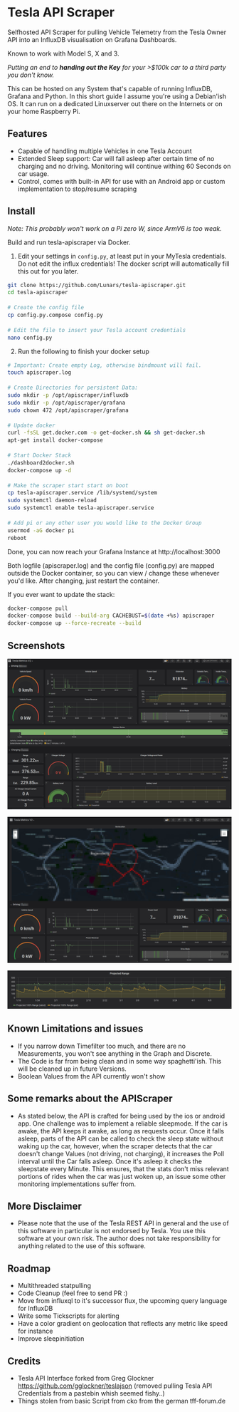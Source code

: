 # Tesla API Scraper

Selfhosted API Scraper for pulling Vehicle Telemetry from the Tesla Owner API into an InfluxDB visualisation on Grafana Dashboards.

Known to work with Model S, X and 3.

*Putting an end to __handing out the Key__ for your >$100k car to a third party you don't know.*

This can be hosted on any System that's capable of running InfluxDB, Grafana and Python. In this short guide I assume you're using a Debian'ish OS. It can run on a dedicated Linuxserver out there on the Internets or on your home Raspberry Pi.

## Features

- Capable of handling multiple Vehicles in one Tesla Account
- Extended Sleep support: Car will fall asleep after certain time of no charging and no driving. Monitoring will continue withing 60 Seconds on car usage.
- Control, comes with built-in API for use with an Android app or custom implementation to stop/resume scraping

## Install

*Note: This probably won't work on a Pi zero W, since ArmV6 is too weak.*

Build and run tesla-apiscraper via Docker.

1. Edit your settings in `config.py`, at least put in your MyTesla credentials. Do not edit the influx credentials! The docker script will automatically fill this out for you later.

```bash
git clone https://github.com/Lunars/tesla-apiscraper.git
cd tesla-apiscraper

# Create the config file
cp config.py.compose config.py

# Edit the file to insert your Tesla account credentials
nano config.py
```

2. Run the following to finish your docker setup

```bash
# Important: Create empty Log, otherwise bindmount will fail.
touch apiscraper.log

# Create Directories for persistent Data:
sudo mkdir -p /opt/apiscraper/influxdb
sudo mkdir -p /opt/apiscraper/grafana
sudo chown 472 /opt/apiscraper/grafana

# Update docker
curl -fsSL get.docker.com -o get-docker.sh && sh get-docker.sh
apt-get install docker-compose

# Start Docker Stack
./dashboard2docker.sh
docker-compose up -d

# Make the scraper start start on boot
cp tesla-apiscraper.service /lib/systemd/system
sudo systemctl daemon-reload
sudo systemctl enable tesla-apiscraper.service

# Add pi or any other user you would like to the Docker Group
usermod -aG docker pi
reboot
```

Done, you can now reach your Grafana Instance at http://localhost:3000


Both logfile (apiscraper.log) and the config file (config.py) are mapped outside the Docker container, so you can view / change these whenever you'd like. After changing, just restart the container.

If you ever want to update the stack:

```bash
docker-compose pull
docker-compose build --build-arg CACHEBUST=$(date +%s) apiscraper
docker-compose up --force-recreate --build
```

## Screenshots

![Driving Dashboard](https://raw.githubusercontent.com/lephisto/tesla-apiscraper/master/screenshots/teslametrics_v2_1.png)

![Charging Dashboard](https://raw.githubusercontent.com/lephisto/tesla-apiscraper/master/screenshots/teslametrics_v2_2.png)

![Projected Graph](https://raw.githubusercontent.com/lephisto/tesla-apiscraper/master/screenshots/teslametrics_v2_3.png)

## Known Limitations and issues

- If you narrow down Timefilter too much, and there are no Measurements, you won't see anything in the Graph and Discrete.
- The Code is far from being clean and in some way spaghetti'ish. This will be cleaned up in future Versions.
- Boolean Values from the API currently won't show

## Some remarks about the APIScraper

- As stated below, the API is crafted for being used by the ios or android app. One challenge was to implement a reliable sleepmode. If the car is awake, the API keeps it awake, as long as requests occur. Once it falls asleep, parts of the API can be called to check the sleep state without waking up the car, however, when the scraper detects that the car doesn't change Values (not driving, not charging), it increases the Poll interval until the Car falls asleep. Once it's asleep it checks the sleepstate every Minute. This ensures, that the stats don't miss relevant portions of rides when the car was just woken up, an issue some other monitoring implementations suffer from.

## More Disclaimer

- Please note that the use of the Tesla REST API in general and the use of this software in particular is not endorsed by Tesla. You use this software at your own risk. The author does not take responsibility for anything related to the use of this software.

## Roadmap

- Multithreaded statpulling
- Code Cleanup (feel free to send PR :)
- Move from influxql to it's successor flux, the upcoming query language for InfluxDB
- Write some Tickscripts for alerting
- Have a color gradient on geolocation that reflects any metric like speed for instance
- Improve sleepinitiation

## Credits

- Tesla API Interface forked from Greg Glockner https://github.com/gglockner/teslajson (removed pulling Tesla API Credentials from a pastebin whish seemed fishy..)
- Things stolen from basic Script from cko from the german tff-forum.de
